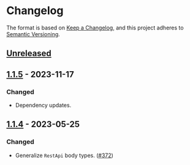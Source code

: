 # Changelog

The format is based on [Keep a Changelog](https://keepachangelog.com/en/1.1.0/), and this project adheres to
[Semantic Versioning](https://semver.org/spec/v2.0.0.html).

## [Unreleased]


## [1.1.5] - 2023-11-17

### Changed

- Dependency updates.

## [1.1.4] - 2023-05-25

### Changed

- Generalize `RestApi` body types. ([#372](https://github.com/forcedotcom/sf-fx-runtime-java/pull/372))

[unreleased]: https://github.com/forcedotcom/sf-fx-runtime-java/compare/v1.1.5...HEAD
[1.1.5]: https://github.com/forcedotcom/sf-fx-runtime-java/compare/v1.1.4...v1.1.5
[1.1.4]: https://github.com/forcedotcom/sf-fx-runtime-java/compare/v1.1.3...v1.1.4
